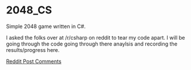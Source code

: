 # 2048_CS
Simple 2048 game written in C#. 

I asked the folks over at /r/csharp on reddit to tear my code apart. I will be going through the code going through there anaylsis and recording the results/progress here. 

[Reddit Post Comments](http://www.reddit.com/r/csharp/comments/2tqlcm/my_first_c_program_2048_rip_it_apart_tell_me_what/)

